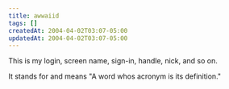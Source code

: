 ```yaml
---
title: awwaiid
tags: []
createdAt: 2004-04-02T03:07-05:00
updatedAt: 2004-04-02T03:07-05:00
---
```


This is my login, screen name, sign-in, handle, nick, and so on.

It stands for and means "A word whos acronym is its definition."

